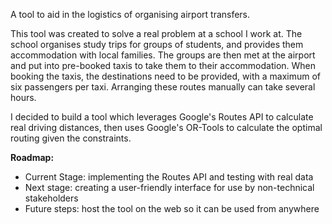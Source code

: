 A tool to aid in the logistics of organising airport transfers.

This tool was created to solve a real problem at a school I work at. The school organises study trips for groups of students, and provides them accommodation with local families. The groups are then met at the airport and put into pre-booked taxis to take them to their accommodation. When booking the taxis, the destinations need to be provided, with a maximum of six passengers per taxi. Arranging these routes manually can take several hours. 

I decided to build a tool which leverages Google's Routes API to calculate real driving distances, then uses Google's OR-Tools to calculate the optimal routing given the constraints.

**Roadmap:**
- Current Stage: implementing the Routes API and testing with real data
- Next stage: creating a user-friendly interface for use by non-technical stakeholders
- Future steps: host the tool on the web so it can be used from anywhere
